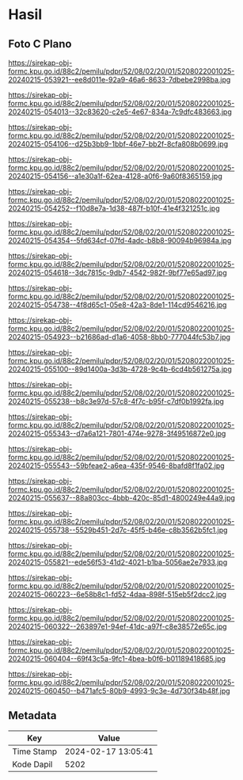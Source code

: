 # Hasil

## Foto C Plano

https://sirekap-obj-formc.kpu.go.id/88c2/pemilu/pdpr/52/08/02/20/01/5208022001025-20240215-053921--ee8d011e-92a9-46a6-8633-7dbebe2998ba.jpg

https://sirekap-obj-formc.kpu.go.id/88c2/pemilu/pdpr/52/08/02/20/01/5208022001025-20240215-054013--32c83620-c2e5-4e67-834a-7c9dfc483663.jpg

https://sirekap-obj-formc.kpu.go.id/88c2/pemilu/pdpr/52/08/02/20/01/5208022001025-20240215-054106--d25b3bb9-1bbf-46e7-bb2f-8cfa808b0699.jpg

https://sirekap-obj-formc.kpu.go.id/88c2/pemilu/pdpr/52/08/02/20/01/5208022001025-20240215-054156--a1e30a1f-62ea-4128-a0f6-9a60f8365159.jpg

https://sirekap-obj-formc.kpu.go.id/88c2/pemilu/pdpr/52/08/02/20/01/5208022001025-20240215-054252--f10d8e7a-1d38-487f-b10f-41e4f321251c.jpg

https://sirekap-obj-formc.kpu.go.id/88c2/pemilu/pdpr/52/08/02/20/01/5208022001025-20240215-054354--5fd634cf-07fd-4adc-b8b8-90094b96984a.jpg

https://sirekap-obj-formc.kpu.go.id/88c2/pemilu/pdpr/52/08/02/20/01/5208022001025-20240215-054618--3dc7815c-9db7-4542-982f-9bf77e65ad97.jpg

https://sirekap-obj-formc.kpu.go.id/88c2/pemilu/pdpr/52/08/02/20/01/5208022001025-20240215-054738--4f8d65c1-05e8-42a3-8de1-114cd9546216.jpg

https://sirekap-obj-formc.kpu.go.id/88c2/pemilu/pdpr/52/08/02/20/01/5208022001025-20240215-054923--b21686ad-d1a6-4058-8bb0-777044fc53b7.jpg

https://sirekap-obj-formc.kpu.go.id/88c2/pemilu/pdpr/52/08/02/20/01/5208022001025-20240215-055100--89d1400a-3d3b-4728-9c4b-6cd4b561275a.jpg

https://sirekap-obj-formc.kpu.go.id/88c2/pemilu/pdpr/52/08/02/20/01/5208022001025-20240215-055238--b8c3e97d-57c8-4f7c-b95f-c7df0b1992fa.jpg

https://sirekap-obj-formc.kpu.go.id/88c2/pemilu/pdpr/52/08/02/20/01/5208022001025-20240215-055343--d7a6a121-7801-474e-9278-3f49516872e0.jpg

https://sirekap-obj-formc.kpu.go.id/88c2/pemilu/pdpr/52/08/02/20/01/5208022001025-20240215-055543--59bfeae2-a6ea-435f-9546-8bafd8f1fa02.jpg

https://sirekap-obj-formc.kpu.go.id/88c2/pemilu/pdpr/52/08/02/20/01/5208022001025-20240215-055637--88a803cc-4bbb-420c-85d1-4800249e44a9.jpg

https://sirekap-obj-formc.kpu.go.id/88c2/pemilu/pdpr/52/08/02/20/01/5208022001025-20240215-055738--5529b451-2d7c-45f5-b46e-c8b3562b5fc1.jpg

https://sirekap-obj-formc.kpu.go.id/88c2/pemilu/pdpr/52/08/02/20/01/5208022001025-20240215-055821--ede56f53-41d2-4021-b1ba-5056ae2e7933.jpg

https://sirekap-obj-formc.kpu.go.id/88c2/pemilu/pdpr/52/08/02/20/01/5208022001025-20240215-060223--6e58b8c1-fd52-4daa-898f-515eb5f2dcc2.jpg

https://sirekap-obj-formc.kpu.go.id/88c2/pemilu/pdpr/52/08/02/20/01/5208022001025-20240215-060322--263897e1-94ef-41dc-a97f-c8e38572e65c.jpg

https://sirekap-obj-formc.kpu.go.id/88c2/pemilu/pdpr/52/08/02/20/01/5208022001025-20240215-060404--69f43c5a-9fc1-4bea-b0f6-b01189418685.jpg

https://sirekap-obj-formc.kpu.go.id/88c2/pemilu/pdpr/52/08/02/20/01/5208022001025-20240215-060450--b471afc5-80b9-4993-9c3e-4d730f34b48f.jpg


## Metadata

| Key        | Value               |
| ---------- | ------------------- |
| Time Stamp | 2024-02-17 13:05:41 |
| Kode Dapil | 5202                |



